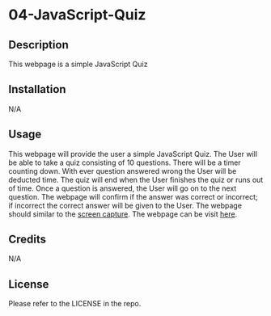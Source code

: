 # 04-JavaScript-Quiz
## Description
This webpage is a simple JavaScript Quiz

## Installation
N/A

## Usage
This webpage will provide the user a simple JavaScript Quiz. The User will be able to take a quiz consisting of 10 questions. There will be a timer counting down. With ever question answered wrong the User will be deducted time. The quiz will end when the User finishes the quiz or runs out of time. Once a question is answered, the User will go on to the next question. The webpage will confirm if the answer was correct or incorrect; if incorrect the correct answer will be given to the User. The webpage should similar to the [screen capture](./assets/Capture.PNG). The webpage can be visit [here](https://coclay1.github.io/04-JavaScript-Quiz/).

## Credits
N/A

## License
Please refer to the LICENSE in the repo.